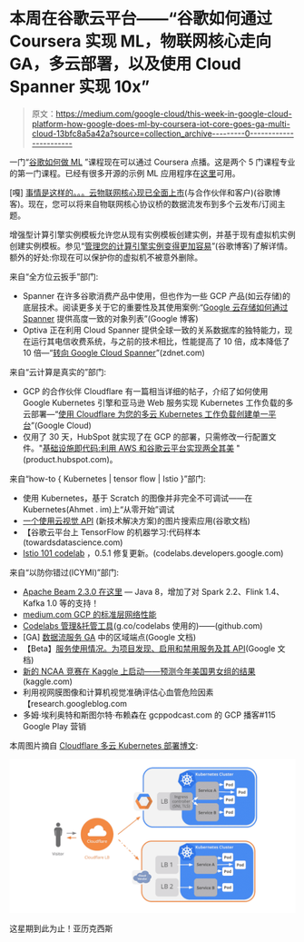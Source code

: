 # 本周在谷歌云平台——“谷歌如何通过 Coursera 实现 ML，物联网核心走向 GA，多云部署，以及使用 Cloud Spanner 实现 10x”

> 原文：<https://medium.com/google-cloud/this-week-in-google-cloud-platform-how-google-does-ml-by-coursera-iot-core-goes-ga-multi-cloud-13bfc8a5a42a?source=collection_archive---------0----------------------->

一门“[谷歌如何做 ML](http://goo.gl/39HJvm) ”课程现在可以通过 Coursera 点播。这是两个 5 门课程专业的第一门课程。已经有很多开源的示例 ML 应用程序在[这里](http://goo.gl/3b2hHE)可用。

[嘎] [事情是这样的。。。云物联网核心现已全面上市](http://goo.gl/B2Zs2Y)(与合作伙伴和客户)(谷歌博客)。现在，您可以将来自物联网核心协议桥的数据流发布到多个云发布/订阅主题。

增强型计算引擎实例模板允许您从现有实例模板创建实例，并基于现有虚拟机实例创建实例模板。参见“[管理您的计算引擎实例变得更加容易](http://goo.gl/e5s6AR)”(谷歌博客)了解详情。额外的好处:你现在可以保护你的虚拟机不被意外删除。

来自“全方位云扳手”部门:

*   Spanner 在许多谷歌消费产品中使用，但也作为一些 GCP 产品(如云存储)的底层技术。阅读更多关于它的重要性及其使用案例:“[Google 云存储如何通过 Spanner](http://goo.gl/yuEoqE) 提供高度一致的对象列表”(Google 博客)
*   Optiva 正在利用 Cloud Spanner 提供全球一致的关系数据库的独特能力，现在运行其电信收费系统，与之前的技术相比，性能提高了 10 倍，成本降低了 10 倍—“[转向 Google Cloud Spanner](http://goo.gl/2qPFSq)”(zdnet.com)

来自“云计算是真实的”部门:

*   GCP 的合作伙伴 Cloudflare 有一篇相当详细的帖子，介绍了如何使用 Google Kubernetes 引擎和亚马逊 Web 服务实现 Kubernetes 工作负载的多云部署—“[使用 Cloudflare 为您的多云 Kubernetes 工作负载创建单一平台](http://goo.gl/knftLm)”(Google Cloud)
*   仅用了 30 天，HubSpot 就实现了在 GCP 的部署，只需修改一行配置文件。"[基础设施即代码:利用 AWS 和谷歌云平台实现两全其美](http://goo.gl/YacMvE) " (product.hubspot.com)。

来自“how-to { Kubernetes | tensor flow | Istio }”部门:

*   使用 Kubernetes，基于 Scratch 的图像并非完全不可调试——在 Kubernetes(Ahmet . im)上“从零开始”调试
*   [一个使用云视觉 API](http://goo.gl/Ugx8HJ) (新技术解决方案)的图片搜索应用(谷歌文档)
*   【谷歌云平台上 TensorFlow 的机器学习:代码样本(towardsdatascience.com)
*   [Istio 101 codelab](http://goo.gl/WR9HVr) ，0.5.1 修复更新。(codelabs.developers.google.com)

来自“以防你错过(ICYMI)”部门:

*   [Apache Beam 2.3.0 在这里](http://goo.gl/bDCVUk) — Java 8，增加了对 Spark 2.2、Flink 1.4、Kafka 1.0 等的支持！
*   [medium.com GCP 的标准层网络性能](http://goo.gl/mzr3vZ)
*   [Codelabs 管理&托管工具](http://goo.gl/65iEzH)(g.co/codelabs 使用的)——(github.com)
*   [GA] [数据流服务 GA](http://goo.gl/RYg63U) 中的区域端点(Google 文档)
*   【Beta】[服务使用情况。为项目发现、启用和禁用服务及其 API](http://goo.gl/LrVvTu)(Google 文档)
*   [新的 NCAA 竞赛在 Kaggle 上启动——预测今年美国男女组的结果](http://goo.gl/b6p8WF)(kaggle.com)
*   利用视网膜图像和计算机视觉准确评估心血管危险因素【research.googleblog.com 
*   多姆·埃利奥特和斯图尔特·布赖森在 gcppodcast.com 的 GCP 播客#115 Google Play 营销

本周图片摘自 [Cloudflare 多云 Kubernetes 部署博文](http://goo.gl/knftLm):

![](img/fbc54d548df4a4087a67af5fab4e3996.png)

这星期到此为止！亚历克西斯